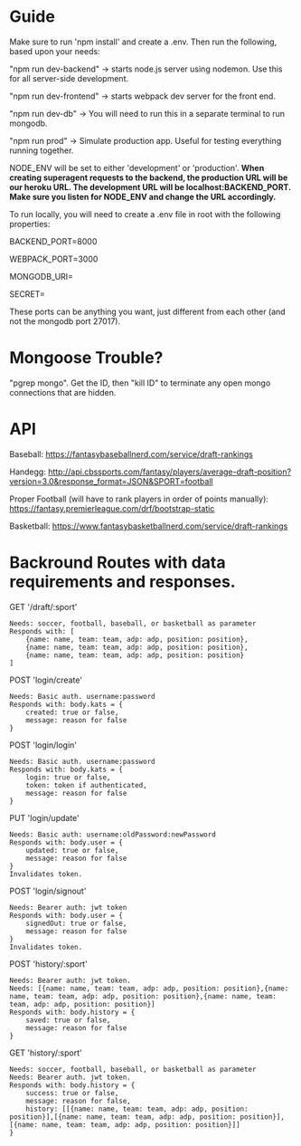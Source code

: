 # Guide

Make sure to run 'npm install' and create a .env. Then run the following, based upon your needs: 

"npm run dev-backend"     -> starts node.js server using nodemon. Use this for all server-side development.

"npm run dev-frontend"    -> starts webpack dev server for the front end. 

"npm run dev-db"          -> You will need to run this in a separate terminal to run mongodb.

"npm run prod"            -> Simulate production app. Useful for testing everything running together.

NODE_ENV will be set to either 'development' or 'production'. **When creating superagent requests to the backend, the production URL will be our heroku URL. The development URL will be localhost:BACKEND_PORT. Make sure you listen for NODE_ENV and change the URL accordingly.**

To run locally, you will need to create a .env file in root with the following properties:

BACKEND_PORT=8000

WEBPACK_PORT=3000

MONGODB_URI=

SECRET= 

These ports can be anything you want, just different from each other (and not the mongodb port 27017).

# Mongoose Trouble?

"pgrep mongo". Get the ID, then "kill ID" to terminate any open mongo connections that are hidden. 

# API

Baseball: https://fantasybaseballnerd.com/service/draft-rankings

Handegg: http://api.cbssports.com/fantasy/players/average-draft-position?version=3.0&response_format=JSON&SPORT=football

Proper Football (will have to rank players in order of points manually): https://fantasy.premierleague.com/drf/bootstrap-static

Basketball: https://www.fantasybasketballnerd.com/service/draft-rankings


# Backround Routes with data requirements and responses.

GET '/draft/:sport'
```
Needs: soccer, football, baseball, or basketball as parameter
Responds with: [
    {name: name, team: team, adp: adp, position: position},
    {name: name, team: team, adp: adp, position: position},
    {name: name, team: team, adp: adp, position: position}
]
```

POST 'login/create'
```
Needs: Basic auth. username:password
Responds with: body.kats = {
    created: true or false,
    message: reason for false
}
```

POST 'login/login'
```
Needs: Basic auth. username:password
Responds with: body.kats = {
    login: true or false,
    token: token if authenticated,
    message: reason for false
}
```

PUT 'login/update'
```
Needs: Basic auth: username:oldPassword:newPassword
Responds with: body.user = {
    updated: true or false,
    message: reason for false
}
Invalidates token.
```

POST 'login/signout'
```
Needs: Bearer auth: jwt token
Responds with: body.user = {
    signedOut: true or false,
    message: reason for false
}
Invalidates token.
```

POST 'history/:sport'
```
Needs: Bearer auth: jwt token.
Needs: [{name: name, team: team, adp: adp, position: position},{name: name, team: team, adp: adp, position: position},{name: name, team: team, adp: adp, position: position}]
Responds with: body.history = {
    saved: true or false,
    message: reason for false
}
```

GET 'history/:sport'
```
Needs: soccer, football, baseball, or basketball as parameter
Needs: Bearer auth. jwt token.
Responds with: body.history = {
    success: true or false,
    message: reason for false,
    history: [[{name: name, team: team, adp: adp, position: position}],[{name: name, team: team, adp: adp, position: position}],[{name: name, team: team, adp: adp, position: position}]]
}
```
